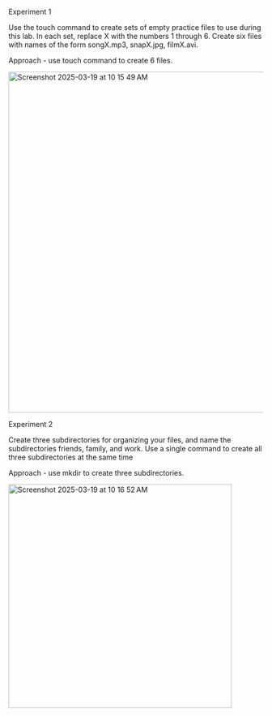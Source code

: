 Experiment 1 

Use the touch command to create sets of empty practice files
to use during this lab. In each set, replace X with the numbers
1 through 6. Create six files with names of the form
songX.mp3, snapX.jpg, filmX.avi.

Approach - use touch command to create 6 files.

<img width="672" alt="Screenshot 2025-03-19 at 10 15 49 AM" src="https://github.com/user-attachments/assets/f71e39b7-4d1e-425c-b5a1-af2c32a22ac1" />

Experiment 2

Create three subdirectories
for organizing your files, and name the
subdirectories friends, family, and work. Use a single
command to create all three subdirectories at the same time

Approach - use mkdir to create three subdirectories.

<img width="441" alt="Screenshot 2025-03-19 at 10 16 52 AM" src="https://github.com/user-attachments/assets/5c3edd67-46ba-4c58-b51e-1e9c3ef3933f" />

